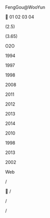 

FengGou@WooYun

 01  02  03  04



   

  (2.5) 

 (3.65)
 

O2O


  

1994

1997

1998

2008

2011

2012

2013

2014



2010

 1998

2013



2002

Web


 
 
 /
 














/ 


 

/
  
/
 



    







